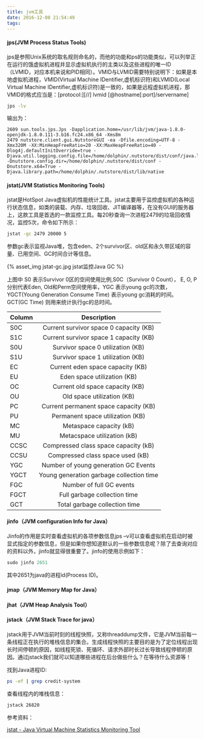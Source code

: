 ```yaml
---
title: jvm工具
date: 2016-12-08 21:54:49
tags:
---
```



#### jps(JVM Process Status Tools)

jps是参照Unix系统的取名规则命名的，而他的功能和ps的功能类似，可以列举正在运行的饿虚拟机进程并显示虚拟机执行的主类以及这些进程的唯一ID（LVMID，对应本机来说和PID相同）。VMID与LVMID需要特别说明下：如果是本地虚拟机进程，VMID(Virtual Machine IDentifier,虚机标识符)和LVMID(Local Virtual Machine IDentifier,虚机标识符)是一致的，如果是远程虚拟机进程，那VMID的格式应当是：[protocol:][//] lvmid [@hostname[:port]/servername]

<!-- more -->

```Bash
jps -lv
```

输出为：

```
2609 sun.tools.jps.Jps -Dapplication.home=/usr/lib/jvm/java-1.8.0-openjdk-1.8.0.111-3.b16.fc24.x86_64 -Xms8m
2479 nutstore.client.gui.NutstoreGUI -ea -Dfile.encoding=UTF-8 -Xmx320M -XX:MinHeapFreeRatio=20 -XX:MaxHeapFreeRatio=40 -Dlog4j.defaultInitOverride=true -Djava.util.logging.config.file=/home/dolphin/.nutstore/dist/conf/java.logging.properties -Dnutstore.config.dir=/home/dolphin/.nutstore/dist/conf -Dnutstore.x64=True -Djava.library.path=/home/dolphin/.nutstore/dist/lib/native
```

#### jstat(JVM Statistics Monitoring Tools)

jstat是HotSpot Java虚拟机的性能统计工具。jstat主要用于监控虚拟机的各种运行状态信息，如类的装载、内存、垃圾回收、JIT编译器等，在没有GUI的服务器上，这款工具是首选的一款监控工具。每20秒查询一次进程2479的垃圾回收情况，监控5次，命令如下所示：

```Bash
jstat -gc 2479 20000 5
```

参数gc表示监视Java堆，包含eden、2个survivor区、old区和永久带区域的容量、已用空间、GC时间合计等信息。

{% asset_img jstat-gc.jpg jstat监控Java GC %}

上图中 S0 表示Survivor 0区的空间使用比例,S0C（Survivor 0 Count）， E, O, P 分别代表Eden, Old和Perm空间使用率，YGC 表示young gc的次数，YGCT(Young Generation Consume Time) 表示young gc消耗的时间。GCT(GC Time) 则用来统计执行gc的总时间。

| Column | Description |
| ----------------- |:-------------:|
|S0C |	Current survivor space 0 capacity (KB)|
|S1C |	Current survivor space 1 capacity (KB)|
|S0U |	Survivor space 0 utilization (KB)|
|S1U |	Survivor space 1 utilization (KB)|
|EC	| Current eden space capacity (KB)|
|EU	| Eden space utilization (KB)|
|OC	| Current old space capacity (KB)|
|OU	| Old space utilization (KB)|
|PC	 |Current permanent space capacity (KB)|
|PU	| Permanent space utilization (KB)|
|MC | Metaspace capacity (kB)|
|MU | Metacspace utilization (kB)|
|CCSC | Compressed class space capacity (kB)|
|CCSU | Compressed class space used (kB)|
|YGC	| Number of young generation GC Events|
|YGCT	| Young generation garbage collection time|
|FGC	| Number of full GC events|
|FGCT	| Full garbage collection time|
|GCT	| Total garbage collection time|

#### jinfo（JVM configuration Info for Java）

Jinfo的作用是实时查看虚拟机的各项参数信息jps –v可以查看虚拟机在启动时被显式指定的参数信息，但是如果你想知道默认的一些参数信息呢？除了去查询对应的资料以外，jinfo就显得很重要了。jinfo的使用示例如下：

```Java
sudo jinfo 2651
```

其中2651为java的进程id(Process ID)。

#### jmap（JVM Memory Map for Java）

#### jhat（JVM Heap Analysis Tool）

#### jstack（JVM Stack Trace for java）

jstack用于JVM当前时刻的线程快照，又称threaddump文件，它是JVM当前每一条线程正在执行的堆栈信息的集合。生成线程快照的主要目的是为了定位线程出现长时间停顿的原因，如线程死锁、死循环、请求外部时长过长导致线程停顿的原因。通过jstack我们就可以知道哪些进程在后台做些什么？在等待什么资源等！

找到Java进程ID:

```Bash
ps -ef | grep credit-system
```

查看线程内的堆栈信息：

```Bash
jstack 26820
```

参考资料：

[jstat - Java Virtual Machine Statistics Monitoring Tool](http://docs.oracle.com/javase/1.5.0/docs/tooldocs/share/jstat.html)
